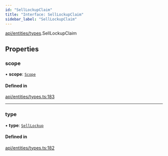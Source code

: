```yaml
---
id: "SellLockupClaim"
title: "Interface: SellLockupClaim"
sidebar_label: "SellLockupClaim"
---
```


[api/entities/types](../../../../../modules/API/Entities/Types/Types.md).SellLockupClaim

## Properties

### scope

• **scope**: [`Scope`](../Scope/Scope.md)

#### Defined in

[api/entities/types.ts:183](https://github.com/PolymeshAssociation/polymesh-sdk/blob/654b99c8d/src/api/entities/types.ts#L183)

___

### type

• **type**: [`SellLockup`](../../../../../enums/API/Entities/Types/ClaimType/ClaimType.md#selllockup)

#### Defined in

[api/entities/types.ts:182](https://github.com/PolymeshAssociation/polymesh-sdk/blob/654b99c8d/src/api/entities/types.ts#L182)
